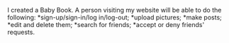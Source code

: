 I created a Baby Book. A person visiting my website will be able to do the following: 
*sign-up/sign-in/log in/log-out;
*upload pictures; 
*make posts; 
*edit and delete them; 
*search for friends; 
*accept or deny friends' requests.
